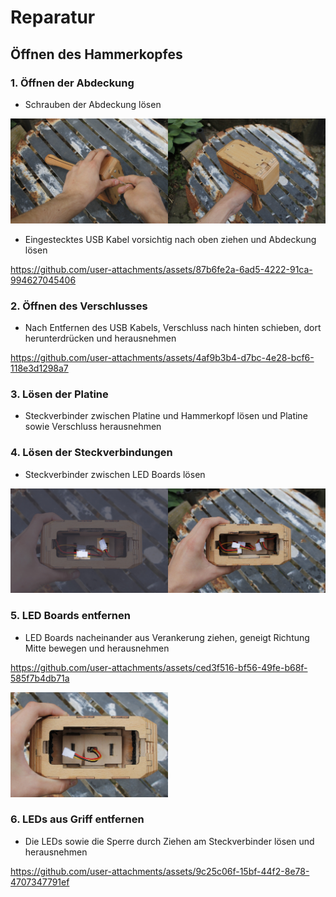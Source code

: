 # Reparatur

## Öffnen des Hammerkopfes

### 1. Öffnen der Abdeckung
- Schrauben der Abdeckung lösen

<img src="/doc/res/_MG_4872.JPG" width="50%"><img src="/doc/res/_MG_4878.JPG" width="50%">

- Eingestecktes USB Kabel vorsichtig nach oben ziehen und Abdeckung lösen

https://github.com/user-attachments/assets/87b6fe2a-6ad5-4222-91ca-994627045406

### 2. Öffnen des Verschlusses

- Nach Entfernen des USB Kabels, Verschluss nach hinten schieben, dort herunterdrücken und herausnehmen

https://github.com/user-attachments/assets/4af9b3b4-d7bc-4e28-bcf6-118e3d1298a7

### 3. Lösen der Platine

- Steckverbinder zwischen Platine und Hammerkopf lösen und Platine sowie Verschluss herausnehmen

### 4. Lösen der Steckverbindungen

- Steckverbinder zwischen LED Boards lösen

<img src="/doc/res/_MG_4890.jpg" width="50%"><img src="/doc/res/_MG_4892.JPG" width="50%">

### 5. LED Boards entfernen

- LED Boards nacheinander aus Verankerung ziehen, geneigt Richtung Mitte bewegen und herausnehmen

https://github.com/user-attachments/assets/ced3f516-bf56-49fe-b68f-585f7b4db71a

<img src="/doc/res/_MG_4896.JPG" width="50%">

### 6. LEDs aus Griff entfernen

- Die LEDs sowie die Sperre durch Ziehen am Steckverbinder lösen und herausnehmen

https://github.com/user-attachments/assets/9c25c06f-15bf-44f2-8e78-4707347791ef